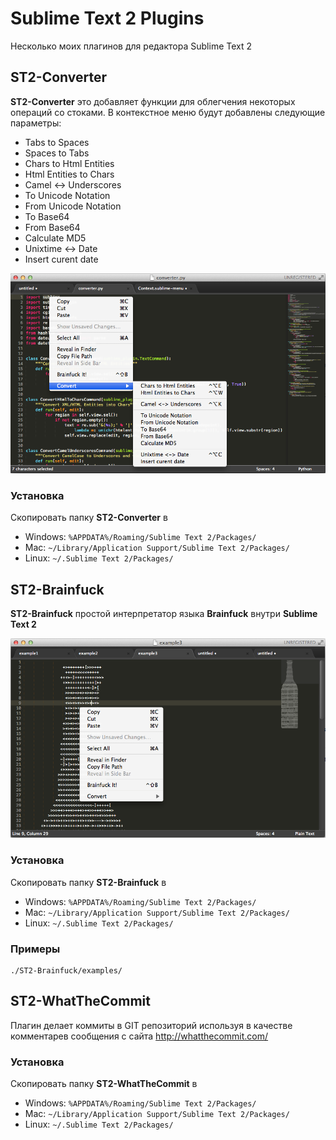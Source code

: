 # Sublime Text 2 Plugins

Несколько моих плагинов для редактора Sublime Text 2

## ST2-Converter

**ST2-Converter** это добавляет функции для облегчения некоторых операций со стоками. В контекстное меню будут добавлены следующие параметры:

*  Tabs to Spaces
*  Spaces to Tabs
*  Chars to Html Entities
*  Html Entities to Chars
*  Camel <-> Underscores
*  To Unicode Notation
*  From Unicode Notation
*  To Base64
*  From Base64
*  Calculate MD5
*  Unixtime <-> Date
*  Insert curent date

![converter screenshot](https://github.com/dotzero/Sublime-Text-2-Plugins/raw/master/ST2-Converter.png)

### Установка

Скопировать папку **ST2-Converter** в

* Windows: `%APPDATA%/Roaming/Sublime Text 2/Packages/`
* Mac: `~/Library/Application Support/Sublime Text 2/Packages/`
* Linux: `~/.Sublime Text 2/Packages/`


## ST2-Brainfuck

**ST2-Brainfuck** простой интерпретатор языка **Brainfuck** внутри **Sublime Text 2**

![converter brainfuck](https://github.com/dotzero/Sublime-Text-2-Plugins/raw/master/ST2-Brainfuck.png)

### Установка

Скопировать папку **ST2-Brainfuck** в

* Windows: `%APPDATA%/Roaming/Sublime Text 2/Packages/`
* Mac: `~/Library/Application Support/Sublime Text 2/Packages/`
* Linux: `~/.Sublime Text 2/Packages/`

### Примеры


    ./ST2-Brainfuck/examples/


## ST2-WhatTheCommit


Плагин делает коммиты в GIT репозиторий используя в качестве комментарев сообщения с сайта http://whatthecommit.com/

### Установка

Скопировать папку **ST2-WhatTheCommit** в

* Windows: `%APPDATA%/Roaming/Sublime Text 2/Packages/`
* Mac: `~/Library/Application Support/Sublime Text 2/Packages/`
* Linux: `~/.Sublime Text 2/Packages/`
